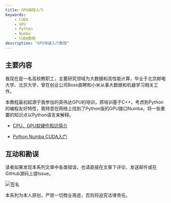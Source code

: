 ```yaml
---
title: GPU编程入门
keywords: 
    - CUDA
    - GPU
    - Python
    - Numba
    - CUDA教程
description: "GPU快速入门教程"
---
```


## 主要内容

我现在是一名高校教职工，主要研究领域为大数据和高性能计算，毕业于北京邮电大学、北京大学，曾在创业公司Boss直聘和小米从事大数据和机器学习相关工作。

本教程最初起源于我参加的英伟达GPU的培训，原培训基于C++，考虑到Python的编程友好特性，我特意在网络上找到了Python版的GPU接口Numba，将一些重要的知识点以Python语言来解释。

* [CPU、GPU软硬件知识简介](./gpu-basic/gpu)

* [Python Numba CUDA入门](./python-cuda/cuda-intro)

## 互动和勘误

读者如果发现本系列文章中各类错误，也请直接在文章下评论、发送邮件或在GitHub源码上提Issue。

![签名](/img/qr-code.png)

本系列为本人原创，严禁一切商业用途，否则将追究法律责任。